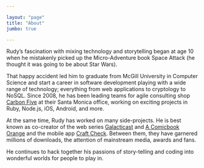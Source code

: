 ```yaml
---

layout: "page"
title: "About"
jumbo: true

---
```

Rudy’s fascination with mixing technology and storytelling began at age 10 when he mistakenly picked up the Micro-Adventure book Space Attack (he thought it was going to be about Star Wars).

That happy accident led him to graduate from McGill University in Computer Science and start a career in software development playing with a wide range of technology; everything from web applications to cryptology to NoSQL. Since 2008, he has been leading teams for agile consulting shop [Carbon Five](http://carbonfive.com) at their Santa Monica office, working on exciting projects in Ruby, Node.js, iOS, Android, and more.

At the same time, Rudy has worked on many side-projects. He is best known as co-creator of the web series [Galacticast](http://galacticast.com) and [A Comicbook Orange](http://acomicbookorange.com) and the mobile app [Craft Check](http://craftcheckapp.com). Between them, they have garnered millions of downloads, the attention of mainstream media, awards and fans.

He continues to hack together his passions of story-telling and coding into wonderful worlds for people to play in.
